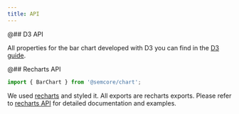 ```yaml
---
title: API
---
```


@## D3 API

All properties for the bar chart developed with D3 you can find in the [D3 guide](/data-display/d3-chart/d3-chart-api/#addc35).

@## Recharts API

```js
import { BarChart } from '@semcore/chart';
```

We used [recharts](http://recharts.org) and styled it. All exports are recharts exports. Please refer to [recharts API](http://recharts.org/en-US/api) for detailed documentation and examples.
